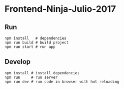 # Frontend-Ninja-Julio-2017

## Run

```
npm install   # dependencies
npm run build # build project
npm run start # run app
```

## Develop

```
npm install # install dependencies
npm run     # run server
npm run dev # run code in browser with hot reloading
```
